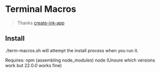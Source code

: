 # Terminal Macros

> Thanks [create-ink-app](https://github.com/vadimdemedes/create-ink-app)

## Install

./term-macros.sh will attempt the install process when you run it.

Requires:
npm (assembling node_modules)
node (Unsure which versions work but 22.0.0 works fine)
